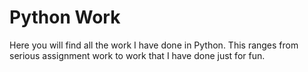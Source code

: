 # Python Work

Here you will find all the work I have done in Python. This ranges from serious assignment work to work that I have done just for fun.
